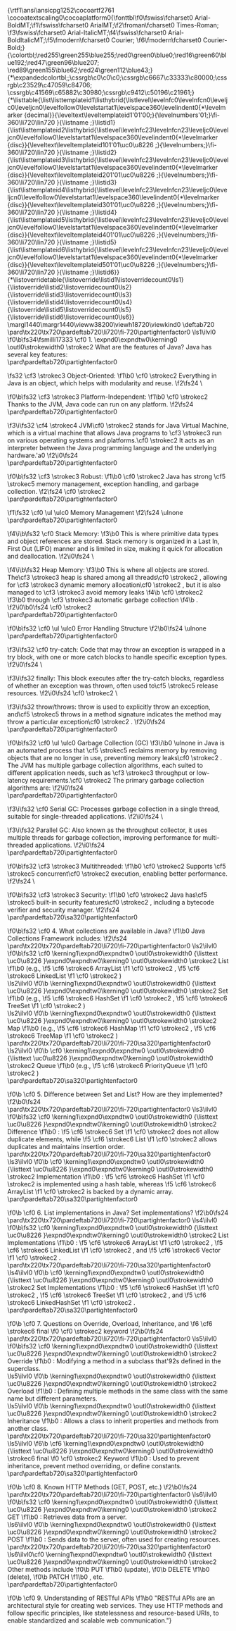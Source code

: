 {\rtf1\ansi\ansicpg1252\cocoartf2761
\cocoatextscaling0\cocoaplatform0{\fonttbl\f0\fswiss\fcharset0 Arial-BoldMT;\f1\fswiss\fcharset0 ArialMT;\f2\froman\fcharset0 Times-Roman;
\f3\fswiss\fcharset0 Arial-ItalicMT;\f4\fswiss\fcharset0 Arial-BoldItalicMT;\f5\fmodern\fcharset0 Courier;
\f6\fmodern\fcharset0 Courier-Bold;}
{\colortbl;\red255\green255\blue255;\red0\green0\blue0;\red16\green60\blue192;\red47\green96\blue207;
\red89\green155\blue62;\red24\green112\blue43;}
{\*\expandedcolortbl;;\cssrgb\c0\c0\c0;\cssrgb\c6667\c33333\c80000;\cssrgb\c23529\c47059\c84706;
\cssrgb\c41569\c65882\c30980;\cssrgb\c9412\c50196\c21961;}
{\*\listtable{\list\listtemplateid1\listhybrid{\listlevel\levelnfc0\levelnfcn0\leveljc0\leveljcn0\levelfollow0\levelstartat1\levelspace360\levelindent0{\*\levelmarker \{decimal\}}{\leveltext\leveltemplateid1\'01\'00;}{\levelnumbers\'01;}\fi-360\li720\lin720 }{\listname ;}\listid1}
{\list\listtemplateid2\listhybrid{\listlevel\levelnfc23\levelnfcn23\leveljc0\leveljcn0\levelfollow0\levelstartat1\levelspace360\levelindent0{\*\levelmarker \{disc\}}{\leveltext\leveltemplateid101\'01\uc0\u8226 ;}{\levelnumbers;}\fi-360\li720\lin720 }{\listname ;}\listid2}
{\list\listtemplateid3\listhybrid{\listlevel\levelnfc23\levelnfcn23\leveljc0\leveljcn0\levelfollow0\levelstartat1\levelspace360\levelindent0{\*\levelmarker \{disc\}}{\leveltext\leveltemplateid201\'01\uc0\u8226 ;}{\levelnumbers;}\fi-360\li720\lin720 }{\listname ;}\listid3}
{\list\listtemplateid4\listhybrid{\listlevel\levelnfc23\levelnfcn23\leveljc0\leveljcn0\levelfollow0\levelstartat1\levelspace360\levelindent0{\*\levelmarker \{disc\}}{\leveltext\leveltemplateid301\'01\uc0\u8226 ;}{\levelnumbers;}\fi-360\li720\lin720 }{\listname ;}\listid4}
{\list\listtemplateid5\listhybrid{\listlevel\levelnfc23\levelnfcn23\leveljc0\leveljcn0\levelfollow0\levelstartat1\levelspace360\levelindent0{\*\levelmarker \{disc\}}{\leveltext\leveltemplateid401\'01\uc0\u8226 ;}{\levelnumbers;}\fi-360\li720\lin720 }{\listname ;}\listid5}
{\list\listtemplateid6\listhybrid{\listlevel\levelnfc23\levelnfcn23\leveljc0\leveljcn0\levelfollow0\levelstartat1\levelspace360\levelindent0{\*\levelmarker \{disc\}}{\leveltext\leveltemplateid501\'01\uc0\u8226 ;}{\levelnumbers;}\fi-360\li720\lin720 }{\listname ;}\listid6}}
{\*\listoverridetable{\listoverride\listid1\listoverridecount0\ls1}{\listoverride\listid2\listoverridecount0\ls2}{\listoverride\listid3\listoverridecount0\ls3}{\listoverride\listid4\listoverridecount0\ls4}{\listoverride\listid5\listoverridecount0\ls5}{\listoverride\listid6\listoverridecount0\ls6}}
\margl1440\margr1440\vieww38200\viewh18720\viewkind0
\deftab720
\pard\tx220\tx720\pardeftab720\li720\fi-720\partightenfactor0
\ls1\ilvl0
\f0\b\fs34\fsmilli17333 \cf0 1. \expnd0\expndtw0\kerning0
\outl0\strokewidth0 \strokec2 What are the features of Java? Java has several key features:\
\pard\pardeftab720\partightenfactor0

\fs32 \cf3 \strokec3 Object-Oriented:
\f1\b0 \cf0 \strokec2  Everything in Java is an object, which helps with modularity and reuse.
\f2\fs24 \

\f0\b\fs32 \cf3 \strokec3 Platform-Independent:
\f1\b0 \cf0 \strokec2  Thanks to the JVM, Java code can run on any platform.
\f2\fs24 \
\pard\pardeftab720\partightenfactor0

\f3\i\fs32 \cf4 \strokec4 JVM\cf0 \strokec2  stands for Java Virtual Machine, which is a virtual machine that allows Java programs to \cf3 \strokec3 run on various operating systems and platforms.\cf0 \strokec2  It acts as an interpreter between the Java programming language and the underlying hardware.\'a0
\f2\i0\fs24 \
\pard\pardeftab720\partightenfactor0

\f0\b\fs32 \cf3 \strokec3 Robust:
\f1\b0 \cf0 \strokec2  Java has strong \cf5 \strokec5 memory management, exception handling, and garbage collection.
\f2\fs24 \cf0 \strokec2 \
\pard\pardeftab720\partightenfactor0

\f1\fs32 \cf0 \ul \ulc0 Memory Management
\f2\fs24 \ulnone \
\pard\pardeftab720\partightenfactor0

\f4\i\b\fs32 \cf0 Stack Memory:
\f3\b0  This is where primitive data types and object references are stored. Stack memory is organized in a Last In, First Out (LIFO) manner and is limited in size, making it quick for allocation and deallocation.
\f2\i0\fs24 \

\f4\i\b\fs32 Heap Memory:
\f3\b0  This is where all objects are stored. The\cf3 \strokec3  heap is shared among all threads\cf0 \strokec2 , allowing for \cf3 \strokec3 dynamic memory allocation\cf0 \strokec2 , but it is also managed to \cf3 \strokec3 avoid memory leaks
\f4\b \cf0 \strokec2  
\f3\b0 through \cf3 \strokec3 automatic garbage collection
\f4\b .
\f2\i0\b0\fs24 \cf0 \strokec2 \
\pard\pardeftab720\partightenfactor0

\f0\b\fs32 \cf0 \ul \ulc0 Error Handling Structure
\f2\b0\fs24 \ulnone \
\pard\pardeftab720\partightenfactor0

\f3\i\fs32 \cf0 try-catch: Code that may throw an exception is wrapped in a try block, with one or more catch blocks to handle specific exception types.
\f2\i0\fs24 \

\f3\i\fs32 finally: This block executes after the try-catch blocks, regardless of whether an exception was thrown, often used to\cf5 \strokec5  release resources.
\f2\i0\fs24 \cf0 \strokec2 \

\f3\i\fs32 throw/throws: throw is used to explicitly throw an exception, and\cf5 \strokec5  throws in a method signature indicates the method may throw a particular exception\cf0 \strokec2 .
\f2\i0\fs24 \
\pard\pardeftab720\partightenfactor0

\f0\b\fs32 \cf0 \ul \ulc0 Garbage Collection (GC)
\f3\i\b0 \ulnone  in Java is an automated process that \cf5 \strokec5 reclaims memory by removing objects that are no longer in use, preventing memory leaks\cf0 \strokec2 . The JVM has multiple garbage collection algorithms, each suited to different application needs, such as \cf3 \strokec3 throughput or low-latency requirements.\cf0 \strokec2  The primary garbage collection algorithms are:
\f2\i0\fs24 \
\pard\pardeftab720\partightenfactor0

\f3\i\fs32 \cf0 Serial GC: Processes garbage collection in a single thread, suitable for single-threaded applications.
\f2\i0\fs24 \

\f3\i\fs32 Parallel GC: Also known as the throughput collector, it uses multiple threads for garbage collection, improving performance for multi-threaded applications.
\f2\i0\fs24 \
\pard\pardeftab720\partightenfactor0

\f0\b\fs32 \cf3 \strokec3 Multithreaded: 
\f1\b0 \cf0 \strokec2 Supports \cf5 \strokec5 concurrent\cf0 \strokec2  execution, enabling better performance.
\f2\fs24 \

\f0\b\fs32 \cf3 \strokec3 Security:
\f1\b0  \cf0 \strokec2 Java has\cf5 \strokec5  built-in security features\cf0 \strokec2 , including a bytecode verifier and security manager.
\f2\fs24 \
\pard\pardeftab720\sa320\partightenfactor0

\f0\b\fs32 \cf0 4. What collections are available in Java?
\f1\b0  Java Collections Framework includes:
\f2\fs24 \
\pard\tx220\tx720\pardeftab720\li720\fi-720\partightenfactor0
\ls2\ilvl0
\f0\b\fs32 \cf0 \kerning1\expnd0\expndtw0 \outl0\strokewidth0 {\listtext	\uc0\u8226 	}\expnd0\expndtw0\kerning0
\outl0\strokewidth0 \strokec2 List
\f1\b0  (e.g., 
\f5 \cf6 \strokec6 ArrayList
\f1 \cf0 \strokec2 , 
\f5 \cf6 \strokec6 LinkedList
\f1 \cf0 \strokec2 )\
\ls2\ilvl0
\f0\b \kerning1\expnd0\expndtw0 \outl0\strokewidth0 {\listtext	\uc0\u8226 	}\expnd0\expndtw0\kerning0
\outl0\strokewidth0 \strokec2 Set
\f1\b0  (e.g., 
\f5 \cf6 \strokec6 HashSet
\f1 \cf0 \strokec2 , 
\f5 \cf6 \strokec6 TreeSet
\f1 \cf0 \strokec2 )\
\ls2\ilvl0
\f0\b \kerning1\expnd0\expndtw0 \outl0\strokewidth0 {\listtext	\uc0\u8226 	}\expnd0\expndtw0\kerning0
\outl0\strokewidth0 \strokec2 Map
\f1\b0  (e.g., 
\f5 \cf6 \strokec6 HashMap
\f1 \cf0 \strokec2 , 
\f5 \cf6 \strokec6 TreeMap
\f1 \cf0 \strokec2 )\
\pard\tx220\tx720\pardeftab720\li720\fi-720\sa320\partightenfactor0
\ls2\ilvl0
\f0\b \cf0 \kerning1\expnd0\expndtw0 \outl0\strokewidth0 {\listtext	\uc0\u8226 	}\expnd0\expndtw0\kerning0
\outl0\strokewidth0 \strokec2 Queue
\f1\b0  (e.g., 
\f5 \cf6 \strokec6 PriorityQueue
\f1 \cf0 \strokec2 )\
\pard\pardeftab720\sa320\partightenfactor0

\f0\b \cf0 5. Difference between Set and List? How are they implemented?
\f2\b0\fs24 \
\pard\tx220\tx720\pardeftab720\li720\fi-720\partightenfactor0
\ls3\ilvl0
\f0\b\fs32 \cf0 \kerning1\expnd0\expndtw0 \outl0\strokewidth0 {\listtext	\uc0\u8226 	}\expnd0\expndtw0\kerning0
\outl0\strokewidth0 \strokec2 Difference
\f1\b0 : 
\f5 \cf6 \strokec6 Set
\f1 \cf0 \strokec2  does not allow duplicate elements, while 
\f5 \cf6 \strokec6 List
\f1 \cf0 \strokec2  allows duplicates and maintains insertion order.\
\pard\tx220\tx720\pardeftab720\li720\fi-720\sa320\partightenfactor0
\ls3\ilvl0
\f0\b \cf0 \kerning1\expnd0\expndtw0 \outl0\strokewidth0 {\listtext	\uc0\u8226 	}\expnd0\expndtw0\kerning0
\outl0\strokewidth0 \strokec2 Implementation
\f1\b0 : 
\f5 \cf6 \strokec6 HashSet
\f1 \cf0 \strokec2  is implemented using a hash table, whereas 
\f5 \cf6 \strokec6 ArrayList
\f1 \cf0 \strokec2  is backed by a dynamic array.\
\pard\pardeftab720\sa320\partightenfactor0

\f0\b \cf0 6. List implementations in Java? Set implementations?
\f2\b0\fs24 \
\pard\tx220\tx720\pardeftab720\li720\fi-720\partightenfactor0
\ls4\ilvl0
\f0\b\fs32 \cf0 \kerning1\expnd0\expndtw0 \outl0\strokewidth0 {\listtext	\uc0\u8226 	}\expnd0\expndtw0\kerning0
\outl0\strokewidth0 \strokec2 List Implementations
\f1\b0 : 
\f5 \cf6 \strokec6 ArrayList
\f1 \cf0 \strokec2 , 
\f5 \cf6 \strokec6 LinkedList
\f1 \cf0 \strokec2 , and 
\f5 \cf6 \strokec6 Vector
\f1 \cf0 \strokec2 .\
\pard\tx220\tx720\pardeftab720\li720\fi-720\sa320\partightenfactor0
\ls4\ilvl0
\f0\b \cf0 \kerning1\expnd0\expndtw0 \outl0\strokewidth0 {\listtext	\uc0\u8226 	}\expnd0\expndtw0\kerning0
\outl0\strokewidth0 \strokec2 Set Implementations
\f1\b0 : 
\f5 \cf6 \strokec6 HashSet
\f1 \cf0 \strokec2 , 
\f5 \cf6 \strokec6 TreeSet
\f1 \cf0 \strokec2 , and 
\f5 \cf6 \strokec6 LinkedHashSet
\f1 \cf0 \strokec2 .\
\pard\pardeftab720\sa320\partightenfactor0

\f0\b \cf0 7. Questions on Override, Overload, Inheritance, and 
\f6 \cf6 \strokec6 final
\f0 \cf0 \strokec2  keyword
\f2\b0\fs24 \
\pard\tx220\tx720\pardeftab720\li720\fi-720\partightenfactor0
\ls5\ilvl0
\f0\b\fs32 \cf0 \kerning1\expnd0\expndtw0 \outl0\strokewidth0 {\listtext	\uc0\u8226 	}\expnd0\expndtw0\kerning0
\outl0\strokewidth0 \strokec2 Override
\f1\b0 : Modifying a method in a subclass that\'92s defined in the superclass.\
\ls5\ilvl0
\f0\b \kerning1\expnd0\expndtw0 \outl0\strokewidth0 {\listtext	\uc0\u8226 	}\expnd0\expndtw0\kerning0
\outl0\strokewidth0 \strokec2 Overload
\f1\b0 : Defining multiple methods in the same class with the same name but different parameters.\
\ls5\ilvl0
\f0\b \kerning1\expnd0\expndtw0 \outl0\strokewidth0 {\listtext	\uc0\u8226 	}\expnd0\expndtw0\kerning0
\outl0\strokewidth0 \strokec2 Inheritance
\f1\b0 : Allows a class to inherit properties and methods from another class.\
\pard\tx220\tx720\pardeftab720\li720\fi-720\sa320\partightenfactor0
\ls5\ilvl0
\f6\b \cf6 \kerning1\expnd0\expndtw0 \outl0\strokewidth0 {\listtext	\uc0\u8226 	}\expnd0\expndtw0\kerning0
\outl0\strokewidth0 \strokec6 final
\f0 \cf0 \strokec2  Keyword
\f1\b0 : Used to prevent inheritance, prevent method overriding, or define constants.\
\pard\pardeftab720\sa320\partightenfactor0

\f0\b \cf0 8. Known HTTP Methods (GET, POST, etc.)
\f2\b0\fs24 \
\pard\tx220\tx720\pardeftab720\li720\fi-720\partightenfactor0
\ls6\ilvl0
\f0\b\fs32 \cf0 \kerning1\expnd0\expndtw0 \outl0\strokewidth0 {\listtext	\uc0\u8226 	}\expnd0\expndtw0\kerning0
\outl0\strokewidth0 \strokec2 GET
\f1\b0 : Retrieves data from a server.\
\ls6\ilvl0
\f0\b \kerning1\expnd0\expndtw0 \outl0\strokewidth0 {\listtext	\uc0\u8226 	}\expnd0\expndtw0\kerning0
\outl0\strokewidth0 \strokec2 POST
\f1\b0 : Sends data to the server, often used for creating resources.\
\pard\tx220\tx720\pardeftab720\li720\fi-720\sa320\partightenfactor0
\ls6\ilvl0\cf0 \kerning1\expnd0\expndtw0 \outl0\strokewidth0 {\listtext	\uc0\u8226 	}\expnd0\expndtw0\kerning0
\outl0\strokewidth0 \strokec2 Other methods include 
\f0\b PUT
\f1\b0  (update), 
\f0\b DELETE
\f1\b0  (delete), 
\f0\b PATCH
\f1\b0 , etc.\
\pard\pardeftab720\partightenfactor0

\f0\b \cf0 9. Understanding of RESTful APIs
\f1\b0  "RESTful APIs are an architectural style for creating web services. They use HTTP methods and follow specific principles, like statelessness and resource-based URIs, to enable standardized and scalable web communication."}